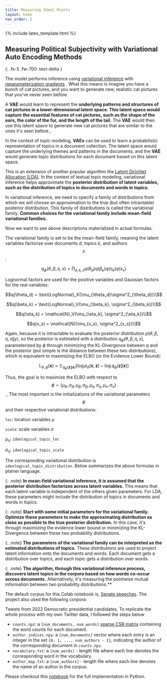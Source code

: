 ```yaml
---
title: Measuring Ideal Points
layout: home
nav_order: 2
---
```


{% include latex_template.html %}



## Measuring Political Subjectivity with Variational Auto Encoding Methods
{: .fs-5 .fw-700 .text-delta }

The model performs inference using [variational inference](https://arxiv.org/abs/1601.00670) with [reparameterization gradients](https://arxiv.org/abs/1312.6114) [](href=https://arxiv.org/abs/1401.4082). What this means is imagine you have a bunch of cat pictures, and you want to generate new, realistic cat pictures that you've never seen before.

A **VAE** would learn to represent the **underlying patterns and structures of cat pictures in a lower-dimensional latent space. This latent space would capture the essential features of cat pictures, such as the shape of the ears, the color of the fur, and the length of the tail.** The **VAE** would then use this latent space to generate new cat pictures that are similar to the ones it's seen before.,

In the context of topic modeling, **VAEs** can be used to learn a probabilistic representation of topics in a document collection. The latent space would capture the underlying themes and patterns in the documents, and the **VAE** would generate topic distributions for each document based on this latent space.


This is an extension of another popular algorithm the [Latent Dirichlet Allocation (LDA)](). In the context of textual topic modeling, variational inference helps approximate the **posterior distribution of latent variables, such as the distribution of topics in documents and words in topics.**

In variational inference, we need to specify a family of distributions from which we will choose an approximation to the true (but often intractable) posterior distribution. This family of distributions is called the variational family. **Common choices for the variational family include mean-field variational families.**

Now we want to see above descriptions materialized in actual formulas.

The variational family is set to be the mean-field family, meaning the latent variables factorize over documents $d$, topics $k$, and authors $$s$$:


  $$q_\phi(\theta, \beta, \eta, x) = \prod_{d,k,s} q(\theta_d)q(\beta_k)q(\eta_k)q(x_s)$$


Lognormal factors are used for the positive variables and Gaussian factors for the real variables:

 $$q(\theta_d) = \text{LogNormal}_K(\mu_{\theta_d}\sigma^2_{\theta_d})\\$$

 $$q(\beta_k) = \text{LogNormal}_V(\mu_{\beta_k}, \sigma^2_{\beta_k})\\$$

 $$q(\eta_k) = \mathcal{N}_V(\mu_{\eta_k}, \sigma^2_{\eta_k})\\$$

 $$q(x_s) = \mathcal{N}(\mu_{x_s}, \sigma^2_{x_s})\\$$


Again, because it is intractable to evaluate the posterior distribution $p(\theta, \beta, \eta, x  \|  y)$, so the posterior is estimated with a distribution $q_\phi(\theta, \beta,\eta,x)$, parameterized by $\phi$ through minimizing the KL-Divergence between $q$ and the posterior (put simple is the distance between these two distributions), which is equivalent to maximizing the ELBO (or the Evidence Lower Bound):


  $$\mathbb{L}_{\theta,\phi}(\mathbf{x})=\mathbb{E}_{q_{\phi}(\mathbf{z} \| \mathbf{x})}[\log p_{\theta}(\mathbf{x},\mathbf{z})-\log q_{\phi}(\mathbf{z} \| \mathbf{x})]$$






Thus, the goal is to maximize the ELBO with respect to $$\phi = \{\mu_\theta, \sigma_\theta, \mu_\beta, \sigma_\beta,\mu_\eta, \sigma_\eta, \mu_x, \sigma_x\}$$.,
The most important is the initializations of the variational parameters $$\phi$$ and their respective variational distributions:

 `loc`: location variables $\mu$

 `scale`: scale variables $\sigma$

 $\mu_\eta$: `ideological_topic_loc`

 $\sigma_\eta$: `ideological_topic_scale`


The corresponding variational distribution is `ideological_topic_distribution`.  Below summarizes the above formulas in plainer language.

{: .note}
**In mean-field variational inference, it is assumed that the posterior distribution factorizes across latent variables.** This means that each latent variable is independent of the others given parameters. For LDA, these parameters might include the distribution of topics in documents and words in topics.

{: .note}
**Start with some initial parameters for the variational family. Optimize these parameters to make the approximating distribution as close as possible to the true posterior distribution.** In this case, it's through maximizing the evidence lower bound or minimizing the KL-Divergence between these two probability distributions.

{: .note}
**The parameters of the variational family can be interpreted as the estimated distributions of topics.** These distributions are used to project latent information onto the documents and words. Each document gets a distribution over topics, and each topic gets a distribution over words.

{: .note}
**The algorithm, through this variational inference process, discovers latent topics in the corpora based on how words co-occur across documents.** Alternatively, it's measuring the pointwise mutual information between two probability distributions.**

The default corpus for this Colab notebook is, [Senate speeches](https://data.stanford.edu/congress_text). The project also used the following corpora:


Tweets from 2022 Democratic presidential candidates. To replicate the whole process with my own Twitter data, I followed the steps below

  * `counts.npz`: a `[num_documents, num_words]` [sparse CSR matrix](https://docs.scipy.org/doc/scipy-0.14.0/reference/generated/scipy.sparse.csr_matrix.html) containing the word counts for each document.
  * `author_indices.npy`: a `[num_documents]` vector where each entry is an integer in the set `{0, 1, ..., num_authors - 1}`, indicating the author of the corresponding document in `counts.npz`.
  * `vocabulary.txt`: a `[num_words]` - length file where each line denotes the corresponding word in the vocabulary.
  * `author_map.txt`: a `[num_authors]` - length file where each line denotes the name of an author in the corpus.

Please checkout this [notebook](https://colab.research.google.com/github/pyro-ppl/numpyro/blob/5291d0627d68598cf78b8ea97c540268660925c1/notebooks/source/tbip.ipynb) for the full implementation in Python.
